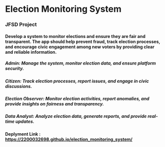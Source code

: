 # Election Monitoring System
### JFSD Project
#### Develop a system to monitor elections and ensure they are fair and transparent. The app should help prevent fraud, track election processes, and encourage civic engagement among new voters by providing clear and reliable information. 
##### Admin: Manage the system, monitor election data, and ensure platform security.
##### Citizen: Track election processes, report issues, and engage in civic discussions.
##### Election Observer: Monitor election activities, report anomalies, and provide insights on fairness and transparency.
##### Data Analyst: Analyze election data, generate reports, and provide real-time updates.
#### Deplyment Link : https://2200032698.github.io/election_monitoring_system/
